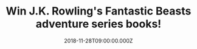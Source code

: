 ---
campaign-uuid: "c-c83b6f09-df03-42db-886f-732afc022452"
type: "Competition"
category: "Gifts"
date: "2018-11-28T09:00:00.000Z"
end-date: "2018-12-28T23:59:00.000Z"
disable-form: false
is_promoted: false
has_entry_page: true
title: "Win J.K. Rowling's Fantastic Beasts adventure series books!"
competition-description: "<p>Calling all Harry Potter and J.K Rowling fans! We have\
  \ managed to get in our hands the Fantastic Beasts adventure series books: The Fantastic\
  \ Beasts and Where To Find Them & The Crimes of Grindelwal to one of our lucky members!</p>\r\
  \n<p>J.K. Rowling is the author of the bestselling Harry Potter series of seven\
  \ books, which have sold over 450 million copies worldwide, are distributed in more\
  \ than 200 territories, translated into 74 languages, and have been turned into\
  \ eight blockbuster films!</p>\r\n<p>Now the adventure continues with the Fantastic\
  \ Beasts series book… Want them? Click below for a chance to win!</p>"
hero-header: "Win J.K. Rowling's Fantastic Beasts adventure series books!"
terms-confirmation: "N/A"
banner-img: "https://assets.expresslyapp.com/asset-2771d5dc-2ba7-483a-a61e-30429e7a564e.jpg"
logo-left-href: "aaa.nme.com"
logo-left-image: "https://assets.expresslyapp.com/asset-ccfee6f7-f3d3-4341-9d0e-e0d05c36e5f9.jpg"
logo-left-title: "NME AAA"
bg-image-hero: "https://assets.expresslyapp.com/asset-2d0337ad-f67e-4e28-b0c0-2aa9a72c84f1.jpg"
bg-image-first: "https://assets.expresslyapp.com/asset-a06f5ecc-baed-4fd4-99c6-1daf1eca6e8f.jpg"
section1-content: "<p> J.K. Rowling invites you to explore a new era of the Wizarding\
  \ World… Fantastic Beasts and Where to Find Them marks the screenwriting debut of\
  \ J.K. Rowling. Featuring a cast of remarkable characters, this is epic, adventure-packed\
  \ storytelling at its very best. </p>\r\n<p>The Crimes of Grindelwal it’s the second\
  \ original screenplay from J.K. Rowling, expands on earlier events that helped shaped\
  \ the wizarding world, with some surprising nods to the Harry Potter stories that\
  \ will delight fans of both the books and films.</p> \r\n<p>J.K. Rowling invites\
  \ you to explore a new era of the Wizarding World with her Fantastic Beasts adventure\
  \ series book. If you can’t wait to read her two best-sellers, enter the form below\
  \ and they could be coming home with you! Good luck!</p>"
entry-title: "Win J.K. Rowling's Fantastic Beasts adventure series books!"
entry-content: "Enter the draw to win  J.K. Rowling's Fantastic Beasts adventure series\
  \ books before 23:59 on 28th of December 2018."
has-winner: false
prize-description: "J.K. Rowling's Fantastic Beasts adventure series books: The Fantastic\
  \ Beasts and Where To Find Them & The Crimes of Grindelwal."
special-conditions: "Multiple entries are allowed up to one every day.\r\nThis competition\
  \ is also available on: http://club.expressly.io/competitons/fantastic-beasts-adventure-series-books"
country-restrictions:
- "GB"
---